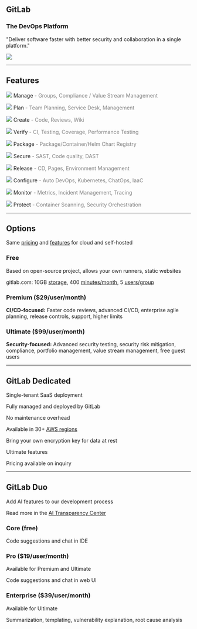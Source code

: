 <!-- .slide: id="gitlab_product" -->

## GitLab

### The DevOps Platform

"Deliver software faster with better security and collaboration in a single platform."

![](150_gitlab/media/devops_lifecycle.svg) <!-- .element: style="width: 70%; padding: 1em; background-color: grey;" -->

---

## Features

![](150_gitlab/media/manage.svg) <!-- .element: style="width: 1em;" --> Manage <span style="color: grey;">- Groups, Compliance / Value Stream Management</span>

![](150_gitlab/media/plan.svg) <!-- .element: style="width: 1em;" --> Plan <span style="color: grey;">- Team Planning, Service Desk, Management</span>

![](150_gitlab/media/create.svg) <!-- .element: style="width: 1em;" --> Create <span style="color: grey;">- Code, Reviews, Wiki</span>

![](150_gitlab/media/verify.svg) <!-- .element: style="width: 1em;" --> Verify <span style="color: grey;">- CI, Testing, Coverage, Performance Testing</span>

![](150_gitlab/media/package.svg) <!-- .element: style="width: 1em;" --> Package <span style="color: grey;">- Package/Container/Helm Chart Registry</span>

![](150_gitlab/media/secure.svg) <!-- .element: style="width: 1em;" --> Secure <span style="color: grey;">- SAST, Code quality, DAST</span>

![](150_gitlab/media/release.svg) <!-- .element: style="width: 1em;" --> Release <span style="color: grey;">- CD, Pages, Environment Management</span>

![](150_gitlab/media/configure.svg) <!-- .element: style="width: 1em;" --> Configure <span style="color: grey;">- Auto DevOps, Kubernetes, ChatOps, IaaC</span>

![](150_gitlab/media/monitor.svg) <!-- .element: style="width: 1em;" --> Monitor <span style="color: grey;">- Metrics, Incident Management, Tracing</span>

![](150_gitlab/media/defend.svg) <!-- .element: style="width: 1em;" --> Protect <span style="color: grey;">- Container Scanning, Security Orchestration</span>

---

## Options

Same [pricing](https://about.gitlab.com/pricing/) and [features](https://about.gitlab.com/pricing/self-managed/feature-comparison/) for cloud and self-hosted

### Free

Based on open-source project, allows your own runners, static websites

gitlab.com: 10GB [storage](https://about.gitlab.com/pricing/#do-the-storage-and-transfer-limits-apply-to-self-managed), 400 [minutes/month](https://about.gitlab.com/pricing/#why-do-i-need-to-enter-credit-debit-card-details-for-free-pipeline-minutes), 5 [users/group](https://about.gitlab.com/pricing/#when-will-the-user-limits-be-effective)

### Premium [<i class="fa-duotone fa-solid fa-arrow-up-right-from-square"></i>](https://about.gitlab.com/pricing/premium/) ($29/user/month)

**CI/CD-focused:** Faster code reviews, advanced CI/CD, enterprise agile planning, release controls, support, higher limits

### Ultimate [<i class="fa-duotone fa-solid fa-arrow-up-right-from-square"></i>](https://about.gitlab.com/pricing/ultimate/) ($99/user/month)

**Security-focused:** Advanced security testing, security risk mitigation, compliance, portfolio management, value stream management, free guest users

---

## GitLab Dedicated [<i class="fa-duotone fa-solid fa-arrow-up-right-from-square"></i>](https://about.gitlab.com/dedicated/)

<i class="fa-duotone fa-fence fa-4x"></i> <!--.element: style="float: right; margin-right: 1em;" -->

Single-tenant SaaS deployment 

Fully managed and deployed by GitLab

No maintenance overhead

Available in 30+ [AWS regions](https://docs.gitlab.com/ee/subscriptions/gitlab_dedicated/#aws-regions-not-supported)

Bring your own encryption key for data at rest

Ultimate features

Pricing available on inquiry

---
<!-- .slide: id="gitlab_duo" -->

## GitLab Duo [<i class="fa-duotone fa-solid fa-arrow-up-right-from-square"></i>](https://about.gitlab.com/gitlab-duo/)

<i class="fa-duotone fa-microchip-ai fa-4x"></i> <!--.element: style="float: right; margin-right: 1em;" -->

Add AI features to our development process

Read more in the [AI Transparency Center](https://about.gitlab.com/ai-transparency-center/)

### Core (free)

Code suggestions and chat in IDE

### Pro ($19/user/month)

Available for Premium and Ultimate

Code suggestions and chat in web UI

### Enterprise ($39/user/month)

Available for Ultimate

Summarization, templating, vulnerability explanation, root cause analysis
